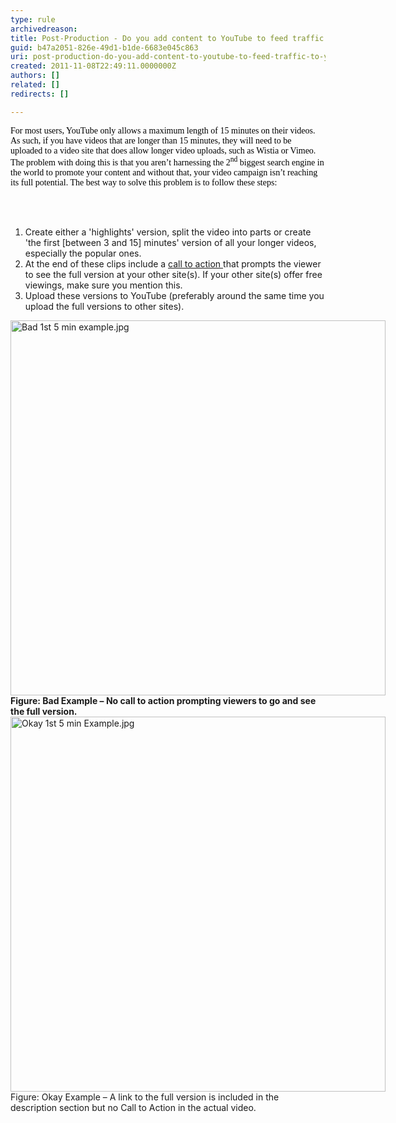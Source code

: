 ```yaml
---
type: rule
archivedreason: 
title: Post-Production - Do you add content to YouTube to feed traffic to your other sites?
guid: b47a2051-826e-49d1-b1de-6683e045c863
uri: post-production-do-you-add-content-to-youtube-to-feed-traffic-to-your-other-sites
created: 2011-11-08T22:49:11.0000000Z
authors: []
related: []
redirects: []

---
```



<div style="font-family&#58;verdana;"><span style="color&#58;rgb(0,0,0);"><font face="Verdana">For most users, YouTube only allows a maximum length of 15 minutes on their videos. As such, if you have videos that are longer than 15 minutes, they will need to be uploaded to a video site that does allow longer video uploads, such as Wistia or Vimeo. The problem with doing this is that you aren’t harnessing the 2<sup>nd</sup> biggest search engine in the world to promote your content and without that, your video campaign isn’t reaching its full potential. The best way to solve this problem is to follow these steps&#58;</font></span></div>

<br><excerpt class='endintro'></excerpt><br>
<ol><li>Create either a 'highlights' version, split the video into parts or create 'the first [between 3 and 15] minutes' version of all your longer videos, especially the popular ones. </li>
<li>At the end of these clips include a <a href="/DesignandPresentation/RulesToBetterVideoRecording/Pages/Adding-a-call-to-action.aspx">call to action </a>that prompts the viewer to see the full version at your other site(s). If your other site(s) offer free viewings, make sure you mention this.</li>
<li>Upload these versions to YouTube (preferably around the same time you upload the full versions to other sites).</li></ol>
<div class="ssw-rteStyle-ImageArea" style="width&#58;600px;"><a href="http&#58;//www.youtube.com/watch?v=DbpolzdGJ7Y"><img alt="Bad 1st 5 min example.jpg" src="/DesignandPresentation/RulesToBetterVideoRecording/PublishingImages/Bad%201st%205%20min%20example.jpg" style="width&#58;600px;" /></a> </div>
<span class="ssw-rteStyle-FigureBad"><b>Figure&#58; Bad Example – No call to action prompting viewers to go and&#160;see the full version.</b></span> <div class="ssw-rteStyle-ImageArea" style="width&#58;600px;"><a href="http&#58;//www.youtube.com/watch?v=DbpolzdGJ7Y"><img alt="Okay 1st 5 min Example.jpg" src="/DesignandPresentation/RulesToBetterVideoRecording/PublishingImages/Okay-1st-5-min-Example.jpg" style="width&#58;600px;" /></a> </div>
<span class="ssw-rteStyle-FigureNormal">Figure&#58; Okay Example – A link to the full version is included in the description section but no Call to Action in the actual video.</span><p>&#160;</p>
<div class="ms-rtestate-read ms-rte-wpbox"><div id="div_df79c346-1d10-4b5f-a217-4cb3436b1c5d" class="ms-rtestate-notify  ms-rtestate-read df79c346-1d10-4b5f-a217-4cb3436b1c5d"></div><span id="__publishingReusableFragment"></span>
<div id="vid_df79c346-1d10-4b5f-a217-4cb3436b1c5d" style="display&#58;none;"></div></div>
<p>&#160;</p>
<p>&#160;</p>


